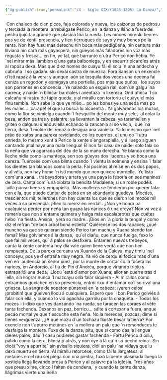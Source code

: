 ```yaml
---
{"dg-publish":true,"permalink":"/4 - Siglo XIX/(1845-1895) La Danza/","tags":["#Siglo_19","central","Teodoro_Cuesta","escrito","Mieres","cuento"]}
---
```



 Con chaleco de cien picos, faja colorada y nueva, los calzones de pedrosu y terciada la montera, arrebálgase Perico, en ´a danza y lláncia fuera del pechu ijujú tan grande que plasma tóa la rueda. Les moces mirenlu tienres pos ye de xentil presencia, y tien tierruques de suyo y muy bones po la renta. Non hay fusu más derechu nin boca más pedigüeña, nin centura más lliviana nin cara más gayaspera, nin güeyos más faladores nin voz más regusta y fresca... en fin, ye tal, que barrunto q´utru Perico non hébia. Ye ´nel mirar más llambion q´una gata balboniega, y en escurrir picardíes atrás al raposu dexa. Más que diez homes de cuayu fái él solu ´n una andecha y cabruña ´l so gadañu sin dexái castra de muezca. Fora Sanson un enxencle d´isti rapaz á la vera; y aunque  aún se tosquila dos veces una decena fai ceniza un regodon y esmigaya una portiella, pos más que puños,  los suyos son porrones en concencia . Ye nalando un esguin rial, com´un galgu ´na carrera; y naide ´n blincar bardiales i aventaza ´n lixereza. Ond´afinca ´l so calcañu ni rastru de tapin queda, y al mirallu con tortoriu el cuayu el más finu tembla. Non sabe lo que ye miéo... po les bones ye una seda mas po les males... ¡carape! el que lu busca lu alcuentra . Ya galvarenos los mozos,  como la flor se ximielga cuando ´l fresquillín del monte muy sele,  al colar la besa, anden pa tras y palantre; ya llevanten la cabeza, ya taramiellen y griten ó dalgunu s´enduviella echando la zancania al so vecin,  que ´na tierra, desa ´l molde del renaz ó desigua una vaniella. Ya lo mesmo que ´nel práo de xatos una parexa reviciando, co los cuernos, el unu co ´l utru enrieda, lo mesmo xunt´á Perico la xente s´engarapiella, y á lluego siguen cantando ¡mal haya una mala llengua! Él non fai casu de naide; solo fala co la neña que va agarrada del déu de la so mano derecha. Ye blanca como la lleche nidia como la mantega, son sos güeyos dos lluceros y so boca una cereza. Tuércese com´una blima cuando ´l vientu la solmena y ensina ´l falar los dientes tan blancos como la perla. Fai pocinos al reíse en ós dos papos,  y al véla, non hay home ´n isti mundo que non quixera mordella.  Ye lista com´una xana... trabayadora y artera ye una paya la fesoria en sos manines de cera. Canta com ´una xiblata la bendita Madalena; si un roble podéis ´oilla púnse tienru y empapiella.  Más molleres se fendieron por querer falar con ella, que puede cuntar de pelos en so abundante guedeya. Mocáes, trescientos mil; tellerones non hay cuenta los que se dieron los mozos mil veces á so presencia. ¡Bien lo merez en verdá!.. ¿Non ye honra pa cualquiera perder por neña tan guapa las narices ó una oreya? Non va vez á romería que non s´entame quimera y haiga más escalabrotes que cuétes hébo ´na fiesta. Ansina,  yera so madre.. ¡Dios en ´a gloria la tenga! y como diz el refrán "de bon árbol bona estiella" Quiérense los dos rapaces; ¿qué muncho ya que se quieran siendo Perico tan machu y Xuana siendo tan fema? Mas golviamos á la danza,  qu´el diañu, que nunca fuelga, fexo lo que fai mil veces, qu´ á palos se desfixera. Entamen nuevos trebeyos,  canta la xente contenta hoy día vale quien tiene verdá que non tien rempuesta. De la parexa cercanu va Xuanón de la Caleya, muy timiu ´nel conceyu, pos ye d´entraña muy negra. Ya vió de cerqu´el focicu mas d´una ven en ´audencia añ señor xuez, por la morde de cortar co la foceta las narices, en Andorcio, al fiu de Pin d´Andréa, porque viriando triólu y estrapallói una deda,  Llocu ´está d´amor por Xuana; allorián cuerre tras d´ella, sin llograr nunca ´l mazcayu oilla falar siquiera - Al mirallos como entrambos gociaben en so presencia, entrói rixu d´entamar co´l so rival una griesca. La sangre de sopeton púnsoxei en ´a cabeza; ¡yeren celos! ¡probitin! que güelven llocu á cualquiera. Esperó que ´l bon Perico golviés á falar con ella, y cuando lo vió agacháu garrólu por la chaqueta. - Todos los mozos - i-dixo que ves danzando ´na rueda, se taracen las coráes al véte tanta fachenda. Déxanos en paz, borricu... sálte á cortexar á fuera, anque pecáo mortal ye que t´escuche esta ñeña. No la mereces, pozcaz; dime si tienes vergüenza , ¿A qué mozu d´un tochazu fixiste besar la tierra? Por exencle non t´apurro metánes en ´a mollera un palu que ´n remenducos te desfaiga la montera. Fuxe de la danza, pitu, que si como das la llengua dieres palos, dáu ´l casu pudieres gastar fachenda - Fartu Perico d´oillu, pálidu como la cera, blinca p´atrás, y non oye á lá qu´n so pecho reina . Sin dicéi "voy a apurrite" sin avisallo siquiera, diói un pálu ´na vidaya que lu dexó muertu en tierra. Al mirallu retorcese, como fái la llargatesa, si metanes en el ráu sei piega con una piedra, fuxó la xente plasmada lluego la xosticia llega llevando presu á Perico y al calavre pa la iglesia. Tres años que presu xime, cinco í falten de condena,  y cuando la xente danza,  llágrimas vierte una ñeña